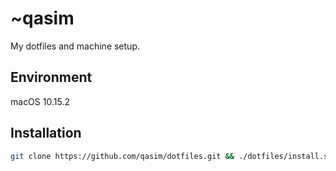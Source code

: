 # ~qasim

My dotfiles and machine setup.

## Environment

macOS 10.15.2

## Installation

```bash
git clone https://github.com/qasim/dotfiles.git && ./dotfiles/install.sh
```
